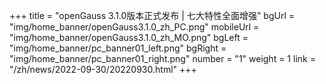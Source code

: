 +++
title = "openGauss 3.1.0版本正式发布 | 七大特性全面增强" 
bgUrl = "img/home_banner/openGauss3.1.0_zh_PC.png"
mobileUrl = "img/home_banner/openGauss3.1.0_zh_MO.png"
bgLeft = "img/home_banner/pc_banner01_left.png"
bgRight = "img/home_banner/pc_banner01_right.png"
number = "1"
weight =  1
link = "/zh/news/2022-09-30/20220930.html"
+++